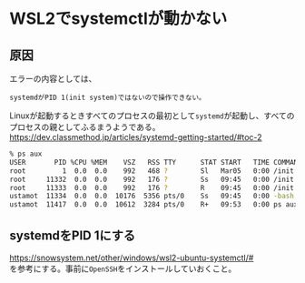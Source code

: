 # WSL2でsystemctlが動かない
## 原因
エラーの内容としては、
```
systemdがPID 1(init system)ではないので操作できない。
```
Linuxが起動するときすべてのプロセスの最初として`systemd`が起動し、すべてのプロセスの親としてふるまうようである。  
https://dev.classmethod.jp/articles/systemd-getting-started/#toc-2

```bash
% ps aux
USER       PID %CPU %MEM    VSZ   RSS TTY      STAT START   TIME COMMAND
root         1  0.0  0.0    992   468 ?        Sl   Mar05   0:00 /init
root     11332  0.0  0.0    992   176 ?        Ss   09:45   0:00 /init
root     11333  0.0  0.0    992   176 ?        R    09:45   0:00 /init
ustamot  11334  0.0  0.0  10176  5356 pts/0    Ss   09:45   0:00 -bash
ustamot  11417  0.0  0.0  10612  3284 pts/0    R+   09:53   0:00 ps aux
```

## systemdをPID 1にする
https://snowsystem.net/other/windows/wsl2-ubuntu-systemctl/#  
を参考にする。事前に`OpenSSH`をインストールしていおくこと。
